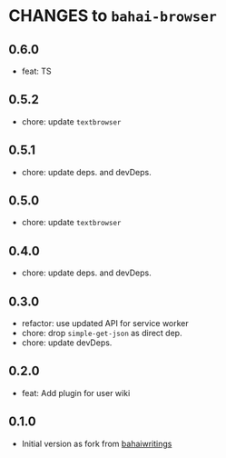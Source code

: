 # CHANGES to `bahai-browser`

## 0.6.0

- feat: TS

## 0.5.2

- chore: update `textbrowser`

## 0.5.1

- chore: update deps. and devDeps.

## 0.5.0

- chore: update `textbrowser`

## 0.4.0

- chore: update deps. and devDeps.

## 0.3.0

- refactor: use updated API for service worker
- chore: drop `simple-get-json` as direct dep.
- chore: update devDeps.

## 0.2.0

- feat: Add plugin for user wiki

## 0.1.0

- Initial version as fork from [bahaiwritings](https://github.com/bahaidev/bahaiwritings)
